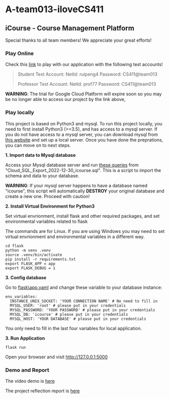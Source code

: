 # A-team013-iloveCS411

## iCourse - Course Management Platform

Special thanks to all team members! We appreciate your great efforts!

### Play Online

Check this [link](http://cs411-team013.uc.r.appspot.com) to play with our application with the following test accounts!

> Student Test Account:
> NetId: ruipeng4
> Password: CS411@team013
>
> Professor Test Account:
> NetId: prof77
> Password: CS411@team013
>

**WARNING**: The trial for Google Cloud Platform will expire soon so you may be no longer able to access our project by the link above,

### Play locally

This project is based on Python3 and mysql. To run this project locally, you need to first install Python3 (>=3.5), and has access to a mysql server. If you do not have access to a mysql server, you can download mysql from [this website](https://dev.mysql.com/doc/mysql-getting-started/en/) and set up a local server. Once you have done the preprations, you can move on to next steps.

**1. Import data to Mysql database**

Access your Mysql database server and run [these queries](Cloud_SQL_Export_2022-12-30_icourse.sql) from "Cloud_SQL_Export_2022-12-30_icourse.sql". This is a script to import the schema and data to your database.

**WARNING**: If your mysql server happens to have a database named "icourse", this script will automatically **DESTROY** your original database and create a new one. Proceed with caution!

**2. Install Virtual Environment for Python3**

Set virtual envrionment, install flask and other required packages, and set environmental variables related to flask

The commands are for Linux. If you are using Windows you may need to set virtual envrionment and environmental variables in a different way.

```
cd flask
python -m venv .venv
source .venv/bin/activate
pip install -r requirements.txt
export FLASK_APP = app
export FLASK_DEBUG = 1
```

**3. Config database**

Go to [flask\app.yaml](flask\app.yaml) and change these variable to your database instance:

```
env_variables:
  INSTANCE_UNIX_SOCKET: 'YOUR CONNECTION NAME' # No need to fill in
  MYSQL_USER: 'root' # please put in your credentials
  MYSQL_PASSWORD: 'YOUR PASSWORD' # please put in your credentials
  MYSQL_DB: 'icourse' # please put in your credentials
  MYSQL_HOST: 'YOUR DATABASE' # please put in your credentials
```

You only need to fill in the last four variables for local application.

**3. Run Application**

```
flask run
```

Open your browser and visit http://127.0.0.1:5000

### Demo and Report


The video demo is [here](https://www.youtube.com/watch?v=pYg-fUh2HqY)

The project reflection report is [here](doc/ReflectionReport.md)
